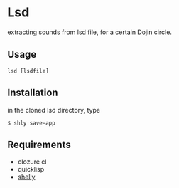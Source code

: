 # Lsd

extracting sounds from lsd file, for a certain Dojin circle.


## Usage

    lsd [lsdfile]

## Installation

in the cloned lsd directory, type

    $ shly save-app

## Requirements

* clozure cl
* quicklisp
* [shelly](https://github.com/fukamachi/shelly)
